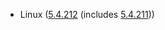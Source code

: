 - Linux ([5.4.212](https://lwn.net/Articles/907206) (includes [5.4.211](https://lwn.net/Articles/906063)))
